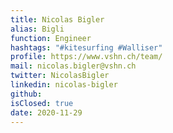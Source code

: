 ```yaml
---
title: Nicolas Bigler
alias: Bigli
function: Engineer
hashtags: "#kitesurfing #Walliser"
profile: https://www.vshn.ch/team/
mail: nicolas.bigler@vshn.ch
twitter: NicolasBigler
linkedin: nicolas-bigler
github:
isClosed: true
date: 2020-11-29
---
```


